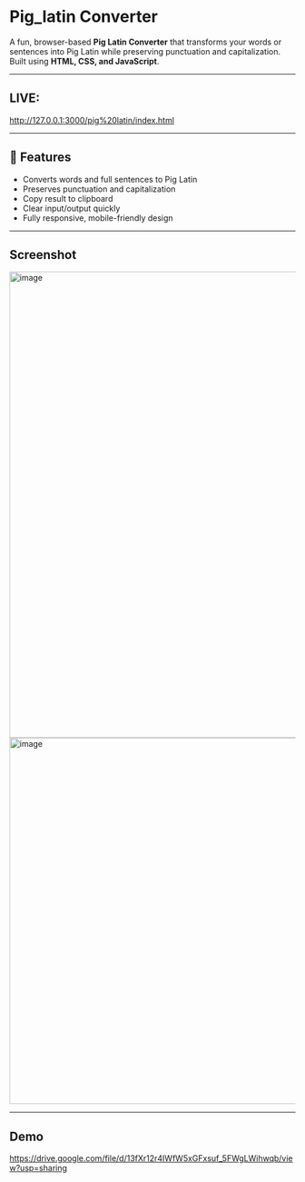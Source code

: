 # Pig_latin Converter

A fun, browser-based **Pig Latin Converter** that transforms your words or sentences into Pig Latin while preserving punctuation and capitalization.  
Built using **HTML, CSS, and JavaScript**.

---

## LIVE:
http://127.0.0.1:3000/pig%20latin/index.html

---

## 🎯 Features
- Converts words and full sentences to Pig Latin
- Preserves punctuation and capitalization
- Copy result to clipboard
- Clear input/output quickly
- Fully responsive, mobile-friendly design

---

## Screenshot

<img width="1456" height="821" alt="image" src="https://github.com/user-attachments/assets/c6b4f337-2cc2-41d8-97a4-1fdb26e76cf2" />

<img width="1222" height="645" alt="image" src="https://github.com/user-attachments/assets/4cac865d-380b-4238-98f9-0cd01ff07d82" />

---

##  Demo
https://drive.google.com/file/d/13fXr12r4IWfW5xGFxsuf_5FWgLWihwqb/view?usp=sharing
